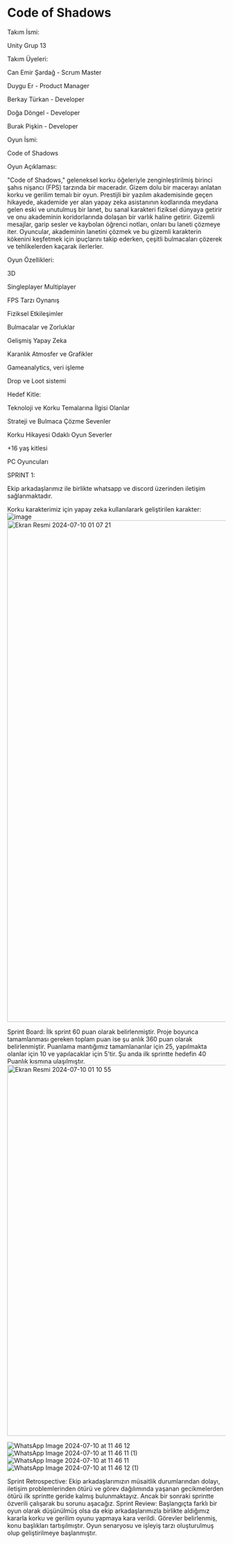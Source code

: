 # Code of Shadows
Takım İsmi: 

Unity Grup 13

Takım Üyeleri:

Can Emir Şardağ - Scrum Master

Duygu Er - Product Manager

Berkay Türkan - Developer

Doğa Döngel - Developer

Burak Pişkin - Developer

Oyun İsmi:

Code of Shadows

Oyun Açıklaması:

"Code of Shadows," geleneksel korku öğeleriyle zenginleştirilmiş birinci şahıs nişancı (FPS) tarzında bir maceradır. Gizem dolu bir macerayı anlatan korku ve gerilim temalı bir oyun. Prestijli bir yazılım akademisinde geçen hikayede, akademide yer alan yapay zeka asistanının kodlarında meydana gelen eski ve unutulmuş bir lanet, bu sanal karakteri fiziksel dünyaya getirir ve onu akademinin koridorlarında dolaşan bir varlık haline getirir. Gizemli mesajlar, garip sesler ve kaybolan öğrenci notları, onları bu laneti çözmeye iter. Oyuncular, akademinin lanetini çözmek ve bu gizemli karakterin kökenini keşfetmek için ipuçlarını takip ederken, çeşitli bulmacaları çözerek ve tehlikelerden kaçarak ilerlerler. 

Oyun Özellikleri:

3D

Singleplayer
Multiplayer

FPS Tarzı Oynanış

Fiziksel Etkileşimler

Bulmacalar ve Zorluklar

Gelişmiş Yapay Zeka

Karanlık Atmosfer ve Grafikler

Gameanalytics, veri işleme

Drop ve Loot sistemi

Hedef Kitle:

Teknoloji ve Korku Temalarına İlgisi Olanlar

Strateji ve Bulmaca Çözme Sevenler

Korku Hikayesi Odaklı Oyun Severler

+16 yaş kitlesi

PC Oyuncuları

SPRINT 1:


Ekip arkadaşlarımız ile birlikte whatsapp ve discord üzerinden iletişim sağlanmaktadır.

Korku karakterimiz için yapay zeka kullanılarark geliştirilen karakter:
![image](https://github.com/Cansardag/UnityGrup13/assets/155465635/6af579b9-ddb3-435b-85a3-846249ae8b9c)
<img width="1156" alt="Ekran Resmi 2024-07-10 01 07 21" src="https://github.com/Cansardag/UnityGrup13/assets/155465635/57acf97f-0d40-4862-b5e4-eb7554f75265">

Sprint Board:
İlk sprint 60 puan olarak belirlenmiştir. Proje boyunca tamamlanması gereken toplam puan ise şu anlık 360 puan olarak belirlenmiştir. Puanlama mantığımız tamamlananlar için 25, yapılmakta olanlar için 10 ve yapılacaklar için 5'tir. Şu anda ilk sprintte hedefin 40 Puanlık kısmına ulaşılmıştır.
<img width="855" alt="Ekran Resmi 2024-07-10 01 10 55" src="https://github.com/Cansardag/UnityGrup13/assets/155465635/b2cef1e2-15ba-470c-a64a-ee838c2d2808">

![WhatsApp Image 2024-07-10 at 11 46 12](https://github.com/Cansardag/UnityGrup13/assets/155465635/3c19929c-f17f-467e-8650-de47a29b8750)
![WhatsApp Image 2024-07-10 at 11 46 11 (1)](https://github.com/Cansardag/UnityGrup13/assets/155465635/1c1415b0-c1d3-4f25-b2f3-27c77440c6da)
![WhatsApp Image 2024-07-10 at 11 46 11](https://github.com/Cansardag/UnityGrup13/assets/155465635/83dc1499-a595-490a-b039-3a8d6f1073f6)
![WhatsApp Image 2024-07-10 at 11 46 12 (1)](https://github.com/Cansardag/UnityGrup13/assets/155465635/f1fb46ed-5e8d-4909-96ca-5f617fca6676)



Sprint Retrospective:
Ekip arkadaşlarımızın müsaitlik durumlarından dolayı, iletişim problemlerinden ötürü ve görev dağılımında yaşanan gecikmelerden ötürü ilk sprintte geride kalmış bulunmaktayız. Ancak bir sonraki sprintte özverili çalışarak bu sorunu aşacağız.
Sprint Review:
Başlangıçta farklı bir oyun olarak düşünülmüş olsa da ekip arkadaşlarımızla birlikte aldığımız kararla korku ve gerilim oyunu yapmaya kara verildi.
Görevler belirlenmiş, konu başlıkları tartışılmıştır. Oyun senaryosu ve işleyiş tarzı oluşturulmuş olup geliştirilmeye başlanmıştır.


